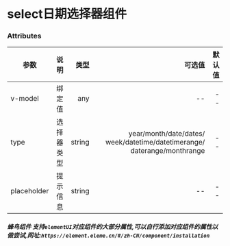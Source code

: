 
# select日期选择器组件

### Attributes

| 参数        |    说明    |   类型 |                                                                   可选值 | 默认值 |
| ----------- | :--------: | -----: | -----------------------------------------------------------------------: | -----: |
| v-model     |   绑定值   |    any |                                                                       -- |     -- |
| type        | 选择器类型 | string | year/month/date/dates/ week/datetime/datetimerange/ daterange/monthrange |     -- |
| placeholder |  提示信息  | string |                                                                       -- |     -- |

##### 蜂鸟组件 支持`elementUI`对应组件的大部分属性,可以自行添加对应组件的属性以做尝试,网址:`https://element.eleme.cn/#/zh-CN/component/installation`